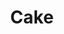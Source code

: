 ---
title: "Cake"
summary: "Alternative rock band from Sacramento, California, USA, formed in 1991. Current members: Vince DiFiore – trumpet / keyboards / backing vocals John McCrea – lead vocals / acoustic guitar / keys Todd Roper – drums / backing vocals Xan McCurdy – lead guitar / backing vocals Daniel McCallum – bass / backing vocals Former members: Greg Brown – lead guitar / backing vocals Frank French – drums / backing vocals Shon Meckfessel – bass / backing vocals Rusty Miller - guitar Marcus Mindte - bass Gabe Nelson – bass / backing vocals Victor Damiani – bass / backing vocals Pete McNeal – drums / backing vocals Paulo Baldi – drums / backing vocals Casey Lipka – bass / backing vocals"
image: "cake.jpg"
---
